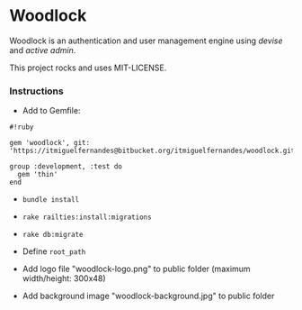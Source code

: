 # Woodlock


Woodlock is an authentication and user management engine using *devise* and *active admin*.

This project rocks and uses MIT-LICENSE.

### Instructions

* Add to Gemfile:

```
#!ruby

gem 'woodlock', git: 'https://itmiguelfernandes@bitbucket.org/itmiguelfernandes/woodlock.git'

group :development, :test do
  gem 'thin'
end
```
* `bundle install`

* `rake railties:install:migrations`

* `rake db:migrate`

* Define `root_path`

* Add logo file "woodlock-logo.png" to public folder (maximum width/height: 300x48)

* Add background image "woodlock-background.jpg" to public folder

